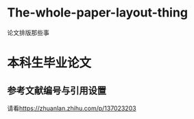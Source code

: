 # The-whole-paper-layout-thing
论文排版那些事
# 本科生毕业论文
## 参考文献编号与引用设置
请看<https://zhuanlan.zhihu.com/p/137023203>
